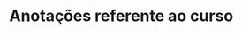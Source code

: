 # Anotações referente ao curso


<!-- Prezadas e Prezados,

Uma colega do curso reportou a impossibilidade de instalar o pacote "chorrrds" (Etapa 3). Isso ocorre por conta das versões atualizadas do Estúdio. A própria colega encontrou a solução e compartilhou conosco:

install.packages('https://cran.r-project.org/src/contrib/Archive/chorrrds/chorrrds_0.1.9.5.tar.gz',repos=NULL,type='source')

Assim, caso isso ocorra com vocês, utilize o comando acima para instalar o pacote. 

Atenciosamente,

Pedro Feliú. -->